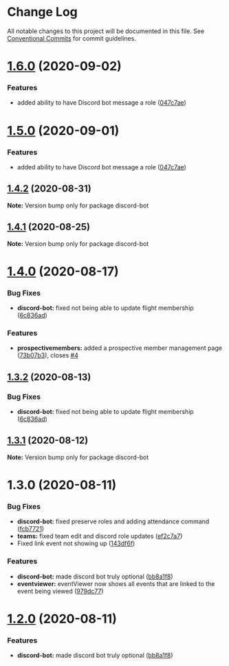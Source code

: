 # Change Log

All notable changes to this project will be documented in this file.
See [Conventional Commits](https://conventionalcommits.org) for commit guidelines.

# [1.6.0](http://github.com//cap-md089/capunit-com-v6/compare/discord-bot@1.4.0...discord-bot@1.6.0) (2020-09-02)


### Features

* added ability to have Discord bot message a role ([047c7ae](http://github.com//cap-md089/capunit-com-v6/commit/047c7ae876e2cac7e52b4466e013a7e1d1a70c9a))





# [1.5.0](http://github.com//cap-md089/capunit-com-v6/compare/discord-bot@1.4.0...discord-bot@1.5.0) (2020-09-01)


### Features

* added ability to have Discord bot message a role ([047c7ae](http://github.com//cap-md089/capunit-com-v6/commit/047c7ae876e2cac7e52b4466e013a7e1d1a70c9a))





## [1.4.2](http://github.com//cap-md089/capunit-com-v6/compare/discord-bot@1.4.0...discord-bot@1.4.2) (2020-08-31)

**Note:** Version bump only for package discord-bot





## [1.4.1](http://github.com//cap-md089/capunit-com-v6/compare/discord-bot@1.4.0...discord-bot@1.4.1) (2020-08-25)

**Note:** Version bump only for package discord-bot





# [1.4.0](http://github.com//cap-md089/capunit-com-v6/compare/discord-bot@1.3.1...discord-bot@1.4.0) (2020-08-17)


### Bug Fixes

* **discord-bot:** fixed not being able to update flight membership ([6c836ad](http://github.com//cap-md089/capunit-com-v6/commit/6c836ad9e0d98ab99d8af5bd855972fdcb644c12))


### Features

* **prospectivemembers:** added a prospective member management page ([73b07b3](http://github.com//cap-md089/capunit-com-v6/commit/73b07b3b9077ba52e82849a97463225c4a68154d)), closes [#4](http://github.com//cap-md089/capunit-com-v6/issues/4)





## [1.3.2](http://github.com//cap-md089/capunit-com-v6/compare/discord-bot@1.3.1...discord-bot@1.3.2) (2020-08-13)


### Bug Fixes

* **discord-bot:** fixed not being able to update flight membership ([6c836ad](http://github.com//cap-md089/capunit-com-v6/commit/6c836ad9e0d98ab99d8af5bd855972fdcb644c12))





## [1.3.1](http://github.com//cap-md089/capunit-com-v6/compare/discord-bot@1.3.0...discord-bot@1.3.1) (2020-08-12)

**Note:** Version bump only for package discord-bot





# 1.3.0 (2020-08-11)


### Bug Fixes

* **discord-bot:** fixed preserve roles and adding attendance command ([fcb7721](http://github.com//cap-md089/capunit-com-v6/commit/fcb7721dfec7a1c87a07ed74ddc63af89bf70310))
* **teams:** fixed team edit and discord role updates ([ef2c7a7](http://github.com//cap-md089/capunit-com-v6/commit/ef2c7a78ddb3d9b8155218eb9540fbdd820e240c))
* Fixed link event not showing up ([143df6f](http://github.com//cap-md089/capunit-com-v6/commit/143df6f6daaf7975fff3e58c68c888a226d8b31a))


### Features

* **discord-bot:** made discord bot truly optional ([bb8a1f8](http://github.com//cap-md089/capunit-com-v6/commit/bb8a1f8e6a5d5b1156141fc1ac5925711fe94bcd))
* **eventviewer:** eventViewer now shows all events that are linked to the event being viewed ([979dc77](http://github.com//cap-md089/capunit-com-v6/commit/979dc771ed2b4ce4c652536ea589c0c1de64d3ac))





# [1.2.0](http://github.com//cap-md089/capunit-com-v6/compare/discord-bot@1.1.1...discord-bot@1.2.0) (2020-08-11)


### Features

* **discord-bot:** made discord bot truly optional ([bb8a1f8](http://github.com//cap-md089/capunit-com-v6/commit/bb8a1f8e6a5d5b1156141fc1ac5925711fe94bcd))
